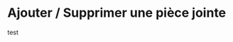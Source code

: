 
# Ajouter / Supprimer une pièce jointe

test


<!--stackedit_data:
eyJoaXN0b3J5IjpbOTI0MTc2OTk5XX0=
-->